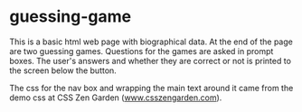 # guessing-game

This is a basic html web page with biographical data.  At the end of the page are two guessing games. Questions for the games are asked in prompt boxes.  The user's answers and whether they are correct or not is printed to the screen below the button.

The css for the nav box and wrapping the main text around it came from the demo css at CSS Zen Garden (www.csszengarden.com).
